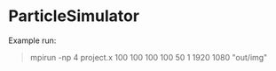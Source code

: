 # ParticleSimulator

Example run:
> mpirun -np 4 project.x 100 100 100 100 50 1 1920 1080 "out/img"
